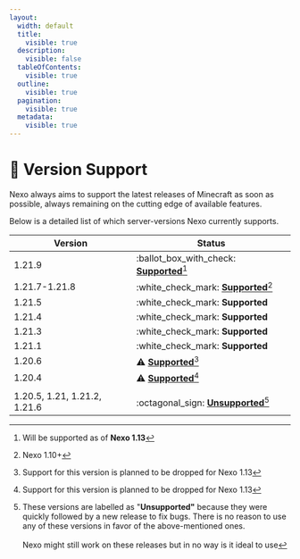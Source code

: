 ```yaml
---
layout:
  width: default
  title:
    visible: true
  description:
    visible: false
  tableOfContents:
    visible: true
  outline:
    visible: true
  pagination:
    visible: true
  metadata:
    visible: true
---
```


# 📜 Version Support

Nexo always aims to support the latest releases of Minecraft as soon as possible, always remaining on the cutting edge of available features.

Below is a detailed list of which server-versions Nexo currently supports.

| Version                      | Status                                                             |
| ---------------------------- | ------------------------------------------------------------------ |
| 1.21.9                       | :ballot\_box\_with\_check: [**Supported**](#user-content-fn-1)[^1] |
| 1.21.7-1.21.8                | :white\_check\_mark: [**Supported**](#user-content-fn-2)[^2]       |
| 1.21.5                       | :white\_check\_mark: **Supported**                                 |
| 1.21.4                       | :white\_check\_mark: **Supported**                                 |
| 1.21.3                       | :white\_check\_mark: **Supported**                                 |
| 1.21.1                       | :white\_check\_mark: **Supported**                                 |
| 1.20.6                       | :warning: [**Supported**](#user-content-fn-3)[^3]                  |
| 1.20.4                       | :warning: [**Supported**](#user-content-fn-3)[^3]                  |
|                              |                                                                    |
| 1.20.5, 1.21, 1.21.2, 1.21.6 | :octagonal\_sign: [**Unsupported**](#user-content-fn-4)[^4]        |



[^1]: Will be supported as of **Nexo 1.13**

[^2]: Nexo 1.10+

[^3]: Support for this version is planned to be dropped for Nexo 1.13

[^4]: These versions are labelled as "**Unsupported"** because they were quickly followed by a new release to fix bugs. There is no reason to use any of these versions in favor of the above-mentioned ones.\
    \
    Nexo might still work on these releases but in no way is it ideal to use
